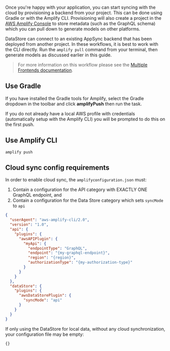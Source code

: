 Once you're happy with your application, you can start syncing with the cloud by provisioning a backend from your project. This can be done using Gradle or with the Amplify CLI. Provisioning will also create a project in the [AWS Amplify Console](https://aws.amazon.com/amplify/console/) to store metadata (such as the GraphQL schema) which you can pull down to generate models on other platforms.

DataStore can connect to an existing AppSync backend that has been deployed from another project. In these workflows, it is best to work with the CLI directly. Run the `amplify pull` command from your terminal, then generate models as discussed earlier in this guide.

> For more information on this workflow please see the [Multiple Frontends documentation](https://aws-amplify.github.io/docs/cli-toolchain/quickstart#multiple-frontends).

## Use Gradle

If you have installed the Gradle tools for Amplify, select the Gradle dropdown in the toolbar and click **amplifyPush** then run the task.

<amplify-callout>
If you do not already have a local AWS profile with credentials (automatically setup with the Amplify CLI) you will be prompted to do this on the first push.
</amplify-callout>

## Use Amplify CLI
```
amplify push
```

## Cloud sync config requirements

In order to enable cloud sync, the `amplifyconfiguration.json` must:

1. Contain a configuration for the API category with EXACTLY ONE GraphQL endpoint, and
2. Contain a configuration for the Data Store category which sets `syncMode` to `api`

```json
{
  "userAgent": "aws-amplify-cli/2.0",
  "version": "1.0",
  "api": {
    "plugins": {
      "awsAPIPlugin": {
        "myApi": {
          "endpointType": "GraphQL",
          "endpoint": "{my-graphql-endpoint}",
          "region": "{region}",
          "authorizationType": "{my-authorization-type}"
        }
      }
    }
  },
  "dataStore": {
    "plugins": {
      "awsDataStorePlugin": {
        "syncMode": "api"
      }
    }
  }
}
```

If only using the DataStore for local data, without any cloud synchronization, your configuration file may be empty:
```
{}
```
